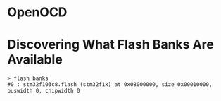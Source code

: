 # OpenOCD

# Discovering What Flash Banks Are Available

```
> flash banks
#0 : stm32f103c8.flash (stm32f1x) at 0x08000000, size 0x00010000, buswidth 0, chipwidth 0
```
